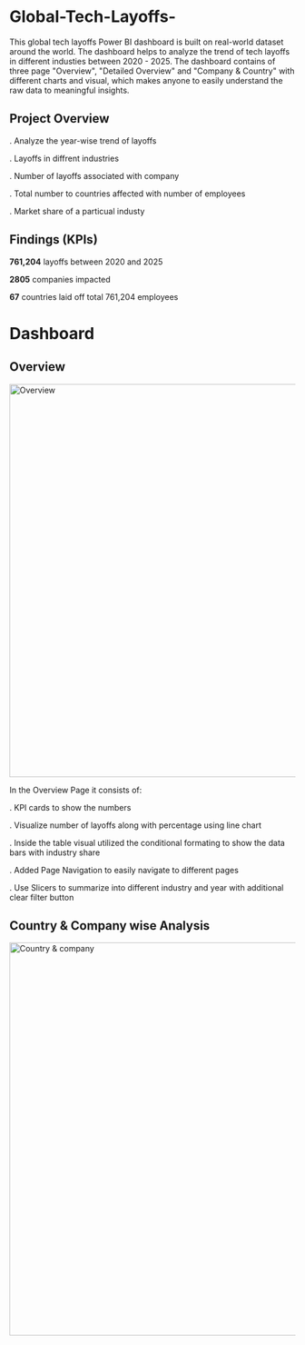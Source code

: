 # Global-Tech-Layoffs-

This global tech layoffs Power BI dashboard is built on real-world dataset around the world. The dashboard helps to analyze the trend of tech layoffs in different industies between 2020 - 2025. The dashboard contains of three page "Overview", "Detailed Overview" and "Company & Country" with different charts and visual, which makes anyone to easily understand the raw data to meaningful insights.

## Project Overview

. Analyze the year-wise trend of layoffs

. Layoffs in diffrent industries

. Number of layoffs associated with company

. Total number to countries affected with number of employees

. Market share of a particual industy

## Findings (KPIs)

**761,204** layoffs between 2020 and 2025

**2805** companies impacted

**67** countries laid off total 761,204 employees

# Dashboard

## Overview


<img width="1362" height="692" alt="Overview" src="https://github.com/user-attachments/assets/821fc2d6-d4e4-4807-b520-798474e46237" />

In the Overview Page it consists of:

. KPI cards to show the numbers 

. Visualize number of layoffs along with percentage using line chart

. Inside the table visual utilized the conditional formating to show the data bars with industry share

. Added Page Navigation to easily navigate to different pages

. Use Slicers to summarize into different industry and year with additional clear filter button


## Country & Company wise Analysis



<img width="1366" height="692" alt="Country & company" src="https://github.com/user-attachments/assets/7aacbb39-54f0-4e42-8fb5-ffff7bfb42bd" />

